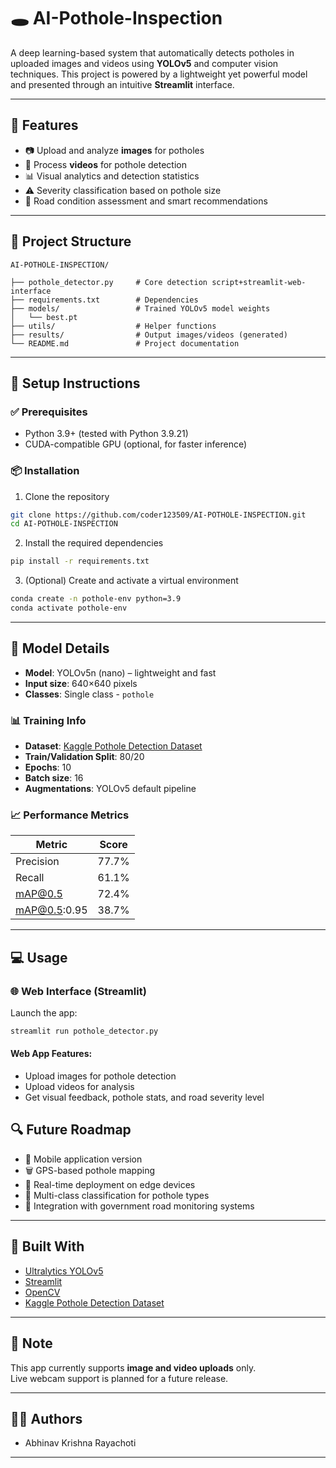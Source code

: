 # 🕳️ AI-Pothole-Inspection

A deep learning-based system that automatically detects potholes in uploaded images and videos using **YOLOv5** and computer vision techniques. This project is powered by a lightweight yet powerful model and presented through an intuitive **Streamlit** interface.

---

## 🚀 Features

- 📷 Upload and analyze **images** for potholes  
- 🎥 Process **videos** for pothole detection  
- 📊 Visual analytics and detection statistics  
- ⚠️ Severity classification based on pothole size  
- 🚣️ Road condition assessment and smart recommendations  

---

## 📁 Project Structure

```
AI-POTHOLE-INSPECTION/
                  
├── pothole_detector.py     # Core detection script+streamlit-web-interface
├── requirements.txt        # Dependencies
├── models/                 # Trained YOLOv5 model weights
│   └── best.pt
├── utils/                  # Helper functions
├── results/                # Output images/videos (generated)
└── README.md               # Project documentation
```

---

## 💪 Setup Instructions

### ✅ Prerequisites

- Python 3.9+ (tested with Python 3.9.21)  
- CUDA-compatible GPU (optional, for faster inference)

### 📦 Installation

1. Clone the repository  
```bash
git clone https://github.com/coder123509/AI-POTHOLE-INSPECTION.git
cd AI-POTHOLE-INSPECTION
```

2. Install the required dependencies  
```bash
pip install -r requirements.txt
```

3. (Optional) Create and activate a virtual environment  
```bash
conda create -n pothole-env python=3.9
conda activate pothole-env
```

---

## 🧠 Model Details

- **Model**: YOLOv5n (nano) – lightweight and fast  
- **Input size**: 640×640 pixels  
- **Classes**: Single class - `pothole`

### 📊 Training Info

- **Dataset**: [Kaggle Pothole Detection Dataset](https://www.kaggle.com/datasets)  
- **Train/Validation Split**: 80/20  
- **Epochs**: 10  
- **Batch size**: 16  
- **Augmentations**: YOLOv5 default pipeline

### 📈 Performance Metrics

| Metric      | Score  |
|-------------|--------|
| Precision   | 77.7%  |
| Recall      | 61.1%  |
| mAP@0.5     | 72.4%  |
| mAP@0.5:0.95| 38.7%  |

---

## 💻 Usage

### 🌐 Web Interface (Streamlit)

Launch the app:
```bash
streamlit run pothole_detector.py
```

#### Web App Features:
- Upload images for pothole detection
- Upload videos for analysis
- Get visual feedback, pothole stats, and road severity level



## 🔍 Future Roadmap

- 📱 Mobile application version  
- 🗑️ GPS-based pothole mapping  
- 📶 Real-time deployment on edge devices  
- 🧠 Multi-class classification for pothole types  
- 🏡 Integration with government road monitoring systems  

---

## 🤝 Built With

- [Ultralytics YOLOv5](https://github.com/ultralytics/yolov5)  
- [Streamlit](https://streamlit.io)  
- [OpenCV](https://opencv.org)  
- [Kaggle Pothole Detection Dataset](https://www.kaggle.com)  

---

## 📌 Note

This app currently supports **image and video uploads** only.  
Live webcam support is planned for a future release.

---



## 👨‍💼 Authors

- Abhinav Krishna Rayachoti  
  
---

